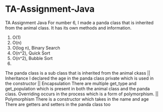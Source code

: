 # TA-Assignment-Java
TA Assignment Java
For number 6, I made a panda class that is inherited from the animal class. It has its own methods and information.

1. O(1)
2. O(n)
3. O(log n), Binary Search
4. O(n^2), Quick Sort
5. O(n^2), Bubble Sort
6. 
The panda class is a sub class that is inherited from the animal ckass || Inheritance
I declared the age in the panda class private which is used in the constructor || Encapsulation
There are multiple get_type and get_population which is present in both the animal class and the panda class. Overriding occurs in the process which is a form of polymorphism. || Polymorphism
There is a constructor which takes in the name and age
There are getters and setters in the panda class too

